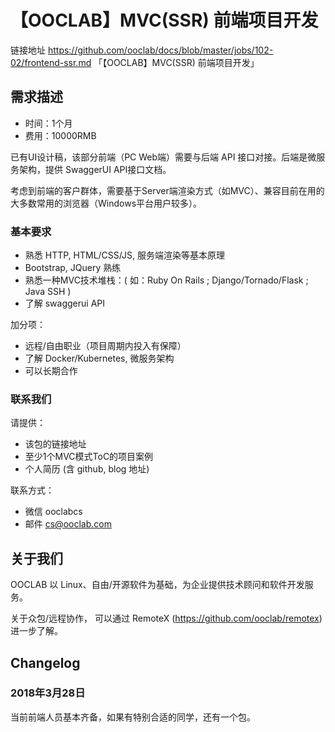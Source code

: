 # 【OOCLAB】MVC(SSR) 前端项目开发

链接地址 https://github.com/ooclab/docs/blob/master/jobs/102-02/frontend-ssr.md 「【OOCLAB】MVC(SSR) 前端项目开发」

## 需求描述

- 时间：1个月
- 费用：10000RMB

已有UI设计稿，该部分前端（PC Web端）需要与后端 API 接口对接。后端是微服务架构，提供 SwaggerUI API接口文档。

考虑到前端的客户群体，需要基于Server端渲染方式（如MVC）、兼容目前在用的大多数常用的浏览器（Windows平台用户较多）。

### 基本要求

- 熟悉 HTTP, HTML/CSS/JS, 服务端渲染等基本原理
- Bootstrap, JQuery 熟练
- 熟悉一种MVC技术堆栈：( 如：Ruby On Rails ; Django/Tornado/Flask ; Java SSH )
- 了解 swaggerui API

加分项：
- 远程/自由职业（项目周期内投入有保障）
- 了解 Docker/Kubernetes, 微服务架构
- 可以长期合作

### 联系我们

请提供：
- 该包的链接地址
- 至少1个MVC模式ToC的项目案例
- 个人简历 (含 github, blog 地址)

联系方式：
- 微信 ooclabcs
- 邮件 cs@ooclab.com

## 关于我们

OOCLAB 以 Linux、自由/开源软件为基础，为企业提供技术顾问和软件开发服务。

关于众包/远程协作，
可以通过 RemoteX (https://github.com/ooclab/remotex) 进一步了解。

## Changelog

### 2018年3月28日

当前前端人员基本齐备，如果有特别合适的同学，还有一个包。

